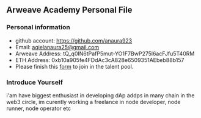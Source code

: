 ## Arweave Academy Personal File

### Personal information

- github account: https://github.com/anaura923
- Email: aqielanaura25@gmail.com
- Arweave Address: tQ_q0IN6tPafP5mut-YO1F7BwP275l6acFJfu5T40RM
- ETH Address: 0xb10a905fe4FDdAc3cA828e6509351AEbeb88b157
- Please finish this [form](https://docs.google.com/forms/d/e/1FAIpQLSfWA5fIIcBgmRppm3jNz5vmf9Mai_QMVil-2pO4r7YKn_Zhtw/viewform?usp=sf_link) to join in the talent pool.

### Introduce Yourself
 i'am have biggest enthusiast in developing dAp addps in many chain in the web3 circle, im curently working a freelance in node developer, node runner, node operator etc
